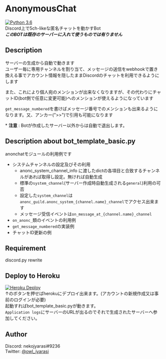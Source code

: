 # AnonymousChat
[![Python 3.6](https://img.shields.io/badge/python-3.6-blue.svg)](https://www.python.org/downloads/release/python-360/)  
Discord上で5ch-likeな匿名チャットを動かすBot   
***このBOTは既存のサーバーに入れて使うものでは有りません***   

    
## Description  

サーバーの生成から自動で動きます   
ユーザー毎に専用チャンネルを割り当て、メッセージの送信をwebhookで置き換える事でアカウント情報を隠したままDiscordのチャットを利用できるようにします  

また、これにより個人宛のメンションが出来なくなりますが、その代わりにチャットID(bot側で任意に変更可能)へのメンションが使えるようになっています 

`get_message_numbered`を書けばメッセージ番号でのメンションも出来るようになります。又、アンカー(">>")で引用も可能になります 
  
\* **注意** : Botが作成したサーバー以外からは自動で退出します。  
  
  
## Description about bot_template_basic.py
anonchatモジュールの利用例です    

- システムチャンネルの設定及びその利用   
    - anonc_system_channel_info に渡したdictの各項目と合致するチャンネルがあれば取得し設定。無ければ自動生成
    - 標準の`system_channel`(サーバー作成時自動生成される`general`)利用の可否
    - 設定した`system_channel`は`anonc_guild.anonc_system_{channel.name}_channel`でアクセス出来ます
    - メッセージ受信イベントは`on_message_at_{channel.name}_channel`
- `on_anonc_`類のイベントの利用例
- `get_message_numbered`の実装例
- チャットID更新の例
   
   
## Requirement
discord.py rewrite


## Deploy to Heroku

[![Heroku Deploy](https://www.herokucdn.com/deploy/button.png)](https://heroku.com/deploy?template=https://github.com/watosar/AnonymousChat)   
↑のボタンを押せばherokuにデプロイ出来ます。(アカウントの新規作成又は事前のログインが必要)   
起動すればbot_template_basic.pyが動きます。   
`Application logs`にサーバーのURLが出るのでそれで生成されたサーバーへ参加してください。    


## Author

Discord: nekojyarasi#9236   
Twitter: [@owl_jyarasi](https://twitter.com/owl_jyarasi)

